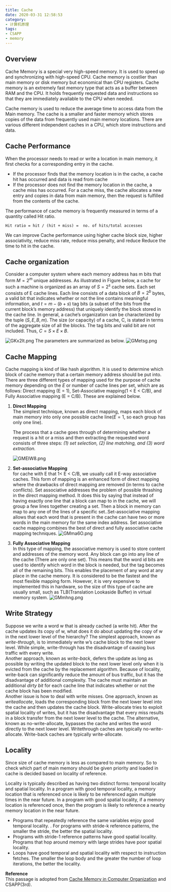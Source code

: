 ```yaml
---
title: Cache 
date: 2020-03-31 12:58:53
category: 
- 计算机原理
tags: 
- CSAPP 
- memory
---
```

## Overview

Cache Memory is a special very high-speed memory. It is used to speed up and synchronizing with high-speed CPU. Cache memory is costlier than main memory or disk memory but economical than CPU registers. Cache memory is an extremely fast memory type that acts as a buffer between RAM and the CPU. It holds frequently requested data and instructions so that they are immediately available to the CPU when needed.

Cache memory is used to reduce the average time to access data from the Main memory. The cache is a smaller and faster memory which stores copies of the data from frequently used main memory locations. There are various different independent caches in a CPU, which store instructions and data.

## Cache Performance

When the processor needs to read or write a location in main memory, it first checks for a corresponding entry in the cache.

- If the processor finds that the memory location is in the cache, a cache hit has occurred and data is read from cache
- If the processor does not find the memory location in the cache, a cache miss has occurred. For a cache miss, the cache allocates a new entry and copies in data from main memory, then the request is fulfilled from the contents of the cache.

The performance of cache memory is frequently measured in terms of a quantity called Hit ratio.

```
Hit ratio = hit / (hit + miss) =  no. of hits/total accesses
```
We can improve Cache performance using higher cache block size, higher associativity, reduce miss rate, reduce miss penalty, and reduce Reduce the time to hit in the cache.
## Cache organization 
Consider a computer system where each memory address has m bits that form $M = 2^m$ unique addresses. As illustrated in Figure below, a cache for such a machine is organized as an array of $S = 2^s$ cache sets. Each set consists of E cache lines. Each line consists of a data block of $B = 2^b$ bytes, a valid bit that indicates whether or not the line contains meaningful information, and $t = m − (b + s)$ tag bits (a subset of the bits from the current block’s memory address) that uniquely identify the block stored in the cache line. In general, a cache’s organization can be characterized by the tuple $(S, E, B, m)$. The size (or capacity) of a cache, C, is stated in terms of the aggregate size of all the blocks. The tag bits and valid bit are not included. Thus, $C = S × E × B$.


![GKx2lt.png](https://s1.ax1x.com/2020/03/31/GKx2lt.png)
The parameters are summarized as below.
![GMetsg.png](https://s1.ax1x.com/2020/03/31/GMetsg.png)
## Cache Mapping
Cache mapping is kind of like hash algorithm. It is used to determine which block of cache memory that a certain memory address should be put into.
There are three different types of mapping used for the purpose of cache memory depending on the *E* or number of cache lines per set, which are as follows: Direct mapping (E = 1), Set-Associative mapping(1 < E < C/B), and  Fully Associative mapping (E = C/B). These are explained below.

1. **Direct Mapping**  
   The simplest technique, known as direct mapping, maps each block of main memory into only one possible cache line($E = 1$, so each group has only one line). 
   
   The process that a cache goes through of determining whether a request is a hit or a miss and then extracting the requested word consists of three steps: *(1) set selection, (2) line matching, and (3) word extraction.*

   ![GMEIW8.png](https://s1.ax1x.com/2020/03/31/GMEIW8.png)




2. **Set-associative Mapping**   
for cache with E that 1< E < C/B, we usually call it E-way associative caches.
This form of mapping is an enhanced form of direct mapping where the drawbacks of direct mapping are removed (in terms to cache conflicts). Set associative addresses the problem of possible thrashing in the direct mapping method. It does this by saying that instead of having exactly one line that a block can map to in the cache, we will group a few lines together creating a set. Then a block in memory can map to any one of the lines of a specific set..Set-associative mapping allows that each word that is present in the cache can have two or more words in the main memory for the same index address. Set associative cache mapping combines the best of direct and fully associative cache mapping techniques.
![GMma6O.png](https://s1.ax1x.com/2020/03/31/GMma6O.png)


3. **Fully Associative Mapping**  
In this type of mapping, the associative memory is used to store content and addresses of the memory word. Any block can go into any line of the cache (There are only one set). This means that the word id bits are used to identify which word in the block is needed, but the tag becomes all of the remaining bits. This enables the placement of any word at any place in the cache memory. It is considered to be the fastest and the most flexible mapping form. However, it is very expensive to implemented this in hardware, so the size of this type of cache are usually small, such as TLB(Translation Lookaside Buffer) in virtual memory system. 
![GMmhng.png](https://s1.ax1x.com/2020/03/31/GMmhng.png)


## Write Strategy

Suppose we write a word w that is already cached (a write hit). After the cache updates its copy of w, what does it do about updating the copy of w in the next lower level of the hierarchy? The simplest approach, known as *write-through*, is to immediately write w’s cache block to the next lower level. While simple, write-through has the disadvantage of causing bus traffic with every write.   
Another approach, known as *write-back*, defers the update as long as possible by writing the updated block to the next lower level only when it is evicted from the cache by the replacement algorithm. Because of locality, write-back can significantly reduce the amount of bus traffic, but it has the disadvantage of additional complexity. The cache must maintain an additional *dirty bit* for each cache line that indicates whether or not the cache block has been modified.   
Another issue is how to deal with write misses. One approach, known as *writeallocate*, loads the corresponding block from the next lower level into the cache and then updates the cache block. Write-allocate tries to exploit spatial locality of writes, but it has the disadvantage that every miss results in a block transfer from the next lower level to the cache. The alternative, known as no-write-allocate, bypasses the cache and writes the word directly to the next lower level. Writethrough caches are typically no-write-allocate. Write-back caches are typically write-allocate.


## Locality 

Since size of cache memory is less as compared to main memory. So to check which part of main memory should be given priority and loaded in cache is decided based on locality of reference.

Locality is typically described as having two distinct forms: temporal locality and spatial locality. In a program with good temporal locality, a memory location that is referenced once is likely to be referenced again multiple times in the near future. In a program with good spatial locality, if a memory location is referenced once, then the program is likely to reference a nearby memory location in the near future.

 - Programs that repeatedly reference the same variables enjoy good temporal locality. . For programs with stride-k reference patterns, the smaller the stride, the better the spatial locality. 
 - Programs with stride-1 reference patterns have good spatial locality. Programs that hop around memory with large strides have poor spatial locality. 
 - Loops have good temporal and spatial locality with respect to instruction fetches. The smaller the loop body and the greater the number of loop iterations, the better the locality.


**Reference**  
This passage is adopted from [Cache Memory in Computer Organization](https://www.geeksforgeeks.org/cache-memory-in-computer-organization/)
and CSAPP(3rd).